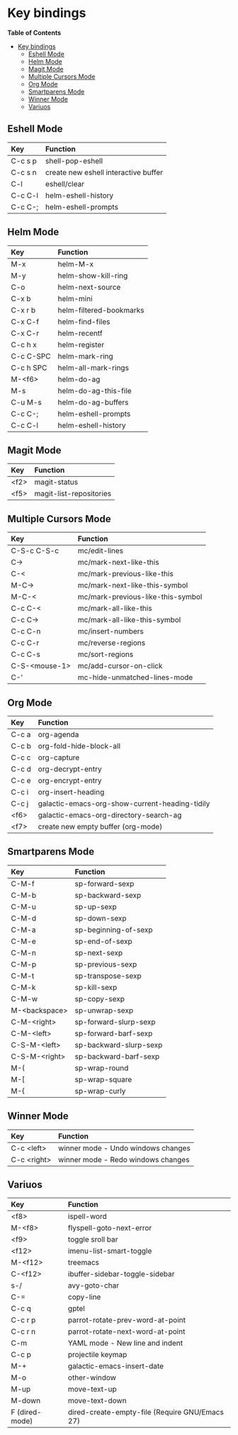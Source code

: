 # Key bindings

<!-- markdown-toc start - Don't edit this section. Run M-x markdown-toc-refresh-toc -->
**Table of Contents**

- [Key bindings](#key-bindings)
    - [Eshell Mode](#eshell-mode)
    - [Helm Mode](#helm-mode)
    - [Magit Mode](#magit-mode)
    - [Multiple Cursors Mode](#multiple-cursors-mode)
    - [Org Mode](#org-mode)
    - [Smartparens Mode](#smartparens-mode)
    - [Winner Mode](#winner-mode)
    - [Variuos](#variuos)

<!-- markdown-toc end -->


## Eshell Mode

| Key     | Function                             |
|:--------|:-------------------------------------|
| C-c s p | shell-pop-eshell                     |
| C-c s n | create new eshell interactive buffer |
| C-l     | eshell/clear                         |
| C-c C-l | helm-eshell-history                  |
| C-c C-; | helm-eshell-prompts                  |

## Helm Mode

| Key       | Function                |
|:----------|:------------------------|
| M-x       | helm-M-x                |
| M-y       | helm-show-kill-ring     |
| C-o       | helm-next-source        |
| C-x b     | helm-mini               |
| C-x r b   | helm-filtered-bookmarks |
| C-x C-f   | helm-find-files         |
| C-x C-r   | helm-recentf            |
| C-c h x   | helm-register           |
| C-c C-SPC | helm-mark-ring          |
| C-c h SPC | helm-all-mark-rings     |
| M-\<f6\>  | helm-do-ag              |
| M-s       | helm-do-ag-this-file    |
| C-u M-s   | helm-do-ag-buffers      |
| C-c C-;   | helm-eshell-prompts     |
| C-c C-l   | helm-eshell-history     |

## Magit Mode

| Key    | Function                |
|:-------|:------------------------|
| \<f2\> | magit-status            |
| \<f5\> | magit-list-repositories |

## Multiple Cursors Mode

| Key             | Function                          |
|:----------------|:----------------------------------|
| C-S-c C-S-c     | mc/edit-lines                     |
| C->             | mc/mark-next-like-this            |
| C-<             | mc/mark-previous-like-this        |
| M-C->           | mc/mark-next-like-this-symbol     |
| M-C-<           | mc/mark-previous-like-this-symbol |
| C-c C-<         | mc/mark-all-like-this             |
| C-c C->         | mc/mark-all-like-this-symbol      |
| C-c C-n         | mc/insert-numbers                 |
| C-c C-r         | mc/reverse-regions                |
| C-c C-s         | mc/sort-regions                   |
| C-S-\<mouse-1\> | mc/add-cursor-on-click            |
| C-'             | mc-hide-unmatched-lines-mode      |

## Org Mode

| Key    | Function                                       |
|:-------|:-----------------------------------------------|
| C-c a  | org-agenda                                     |
| C-c b  | org-fold-hide-block-all                        |
| C-c c  | org-capture                                    |
| C-c d  | org-decrypt-entry                              |
| C-c e  | org-encrypt-entry                              |
| C-c i  | org-insert-heading                             |
| C-c j  | galactic-emacs-org-show-current-heading-tidily |
| \<f6\> | galactic-emacs-org-directory-search-ag         |
| \<f7\> | create new empty buffer (org-mode)             |

## Smartparens Mode

| Key             | Function               |
|:----------------|:-----------------------|
| C-M-f           | sp-forward-sexp        |
| C-M-b           | sp-backward-sexp       |
| C-M-u           | sp-up-sexp             |
| C-M-d           | sp-down-sexp           |
| C-M-a           | sp-beginning-of-sexp   |
| C-M-e           | sp-end-of-sexp         |
| C-M-n           | sp-next-sexp           |
| C-M-p           | sp-previous-sexp       |
| C-M-t           | sp-transpose-sexp      |
| C-M-k           | sp-kill-sexp           |
| C-M-w           | sp-copy-sexp           |
| M-\<backspace\> | sp-unwrap-sexp         |
| C-M-\<right\>   | sp-forward-slurp-sexp  |
| C-M-\<left\>    | sp-forward-barf-sexp   |
| C-S-M-\<left\>  | sp-backward-slurp-sexp |
| C-S-M-\<right\> | sp-backward-barf-sexp  |
| M-(             | sp-wrap-round          |
| M-[             | sp-wrap-square         |
| M-{             | sp-wrap-curly          |

## Winner Mode

| Key           | Function                           |
|:--------------|:-----------------------------------|
| C-c \<left\>  | winner mode - Undo windows changes |
| C-c \<right\> | winner mode - Redo windows changes |

## Variuos

| Key            | Function                                       |
|:---------------|:-----------------------------------------------|
| \<f8\>         | ispell-word                                    |
| M-\<f8\>       | flyspell-goto-next-error                       |
| \<f9\>         | toggle sroll bar                               |
| \<f12\>        | imenu-list-smart-toggle                        |
| M-\<f12\>      | treemacs                                       |
| C-\<f12\>      | ibuffer-sidebar-toggle-sidebar                 |
| s-/            | avy-goto-char                                  |
| C-=            | copy-line                                      |
| C-c q          | gptel                                          |
| C-c r p        | parrot-rotate-prev-word-at-point               |
| C-c r n        | parrot-rotate-next-word-at-point               |
| C-m            | YAML mode - New line and indent                |
| C-c p          | projectile keymap                              |
| M-+            | galactic-emacs-insert-date                     |
| M-o            | other-window                                   |
| M-up           | move-text-up                                   |
| M-down         | move-text-down                                 |
| F (dired-mode) | dired-create-empty-file (Require GNU/Emacs 27) |
